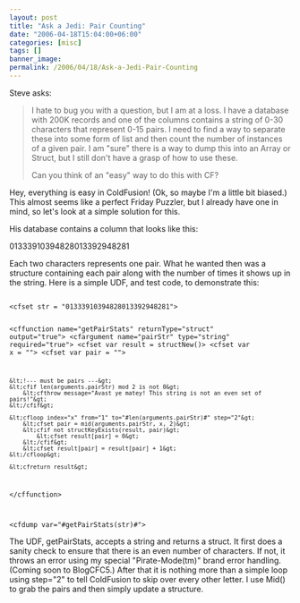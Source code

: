 ```yaml
---
layout: post
title: "Ask a Jedi: Pair Counting"
date: "2006-04-18T15:04:00+06:00"
categories: [misc]
tags: []
banner_image: 
permalink: /2006/04/18/Ask-a-Jedi-Pair-Counting
---
```


Steve asks:

<blockquote>
I hate to bug you with a question, but I am at a loss.  I have a 
database with 200K records and one of the columns contains a string 
of 0-30 characters that represent 0-15 pairs.  I need to find a way 
to separate these into some form of list and then count the number 
of instances of a given pair.  I am "sure" there is a way to dump 
this into an Array or Struct, but I still don't have a grasp of how 
to use these.

Can you think of an "easy" way to do this with CF?	
</blockquote>

Hey, everything is easy in ColdFusion! (Ok, so maybe I'm a little bit biased.) This almost seems like a perfect Friday Puzzler, but I already have one in mind, so let's look at a simple solution for this. 

His database contains a column that looks like this:

01333910394828013392948281

Each two characters represents one pair. What he wanted then was a structure containing each pair along with the number of times it shows up in the string. Here is a simple UDF, and test code, to demonstrate this:

<code>
&lt;cfset str = "01333910394828013392948281"&gt;

&lt;cffunction name="getPairStats" returnType="struct" output="true"&gt;
	&lt;cfargument name="pairStr" type="string" required="true"&gt;
	&lt;cfset var result = structNew()&gt;
	&lt;cfset var x = ""&gt;
	&lt;cfset var pair = ""&gt;
	
	&lt;!--- must be pairs ---&gt;
	&lt;cfif len(arguments.pairStr) mod 2 is not 0&gt;
		&lt;cfthrow message="Avast ye matey! This string is not an even set of pairs!"&gt;
	&lt;/cfif&gt;
	
	&lt;cfloop index="x" from="1" to="#len(arguments.pairStr)#" step="2"&gt;
		&lt;cfset pair = mid(arguments.pairStr, x, 2)&gt;
		&lt;cfif not structKeyExists(result, pair)&gt;
			&lt;cfset result[pair] = 0&gt;
		&lt;/cfif&gt;
		&lt;cfset result[pair] = result[pair] + 1&gt;
	&lt;/cfloop&gt;
	
	&lt;cfreturn result&gt;
&lt;/cffunction&gt;

&lt;cfdump var="#getPairStats(str)#"&gt;
</code>

The UDF, getPairStats, accepts a string and returns a struct. It first does a sanity check to ensure that there is an even number of characters. If not, it throws an error using my special "Pirate-Mode(tm)" brand error handling. (Coming soon to BlogCFC5.) After that it is nothing more than a simple loop using step="2" to tell ColdFusion to skip over every other letter. I use Mid() to grab the pairs and then simply update a structure.
